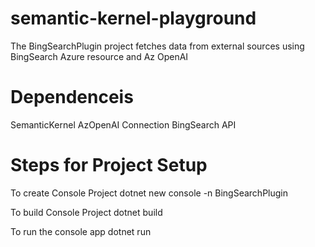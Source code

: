 # semantic-kernel-playground
The BingSearchPlugin project fetches data from external sources using BingSearch Azure resource and Az OpenAI

# Dependenceis
SemanticKernel
AzOpenAI Connection
BingSearch API

# Steps for Project Setup

To create Console Project
dotnet new console -n BingSearchPlugin

To build Console Project
dotnet build

To run the console app
dotnet run